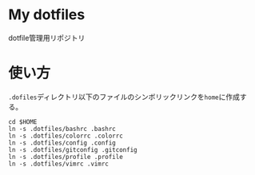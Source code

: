 # My dotfiles
dotfile管理用リポジトリ

# 使い方
`.dofiles`ディレクトリ以下のファイルのシンボリックリンクを`home`に作成する。

```
cd $HOME
ln -s .dotfiles/bashrc .bashrc
ln -s .dotfiles/colorrc .colorrc
ln -s .dotfiles/config .config
ln -s .dotfiles/gitconfig .gitconfig
ln -s .dotfiles/profile .profile
ln -s .dotfiles/vimrc .vimrc
```

